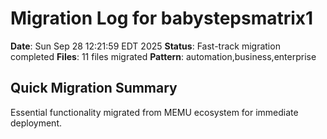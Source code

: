 # Migration Log for babystepsmatrix1

**Date**: Sun Sep 28 12:21:59 EDT 2025
**Status**: Fast-track migration completed
**Files**:       11 files migrated
**Pattern**: automation,business,enterprise

## Quick Migration Summary
Essential functionality migrated from MEMU ecosystem for immediate deployment.
